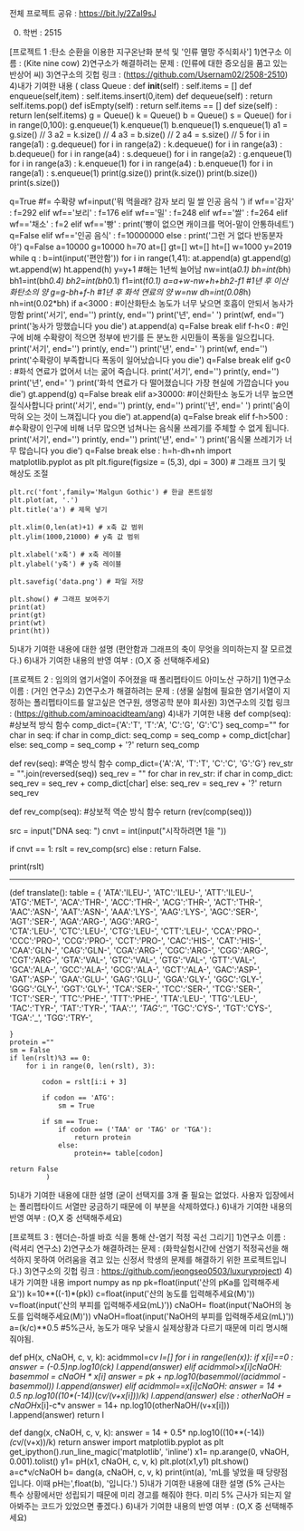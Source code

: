 전체 프로젝트 공유 : https://bit.ly/2ZaI9sJ

0. 학번 : 2515

[프로젝트 1 :탄소 순환을 이용한 지구온난화 분석 및 '인류 멸망 주식회사']
1)연구소 이름 : (Kite nine cow)
2)연구소가 해결하려는 문제 : (인류에 대한 증오심을 품고 있는 반상어 씨)
3)연구소의 깃헙 링크 : (https://github.com/Usernam02/2508-2510)
4)내가 기여한 내용
(
class Queue :
    def __init__(self) :
        self.items = []
    def enqueue(self,item) :
        self.items.insert(0,item) 
    def dequeue(self) :
        return self.items.pop()
    def isEmpty(self) :
        return self.items == []
    def size(self) :
        return len(self.items)
g = Queue()
k = Queue()
b = Queue()
s = Queue()
for i in range(0,100):
    g.enqueue(1)
    k.enqueue(1)
    b.enqueue(1)
    s.enqueue(1)
a1 = g.size() // 3
a2 = k.size() // 4
a3 = b.size() // 2
a4 = s.size() // 5
for i in range(a1) :
    g.dequeue()
for i in range(a2) :
    k.dequeue()
for i in range(a3) :
    b.dequeue()
for i in range(a4) :
    s.dequeue()
for i in range(a2) :
    g.enqueue(1)
for i in range(a3) :
    k.enqueue(1)
for i in range(a4) :
    b.enqueue(1)
for i in range(a1) :
    s.enqueue(1)
print(g.size())
print(k.size())
print(b.size())
print(s.size())



q=True                                       #f= 수확량
wf=input('뭐 먹을래? 감자 보리 밀 쌀 인공 음식     ')
if wf=='감자' :
    f=292
elif wf=='보리' :
    f=176
elif wf=='밀' :
    f=248
elif wf=='쌀' :
    f=264
elif wf=='채소' :
    f=2
elif wf=='빵' :
    print('빵이 없으면 캐이크를 먹어-말이 안통하네트')
    q=False
elif wf=='인공 음식' :
    f=10000000
else :
    print('그런 거 없다 반동분자야')
    q=False
a=10000
g=10000
h=70
at=[]
gt=[]
wt=[]
ht=[]
w=1000
y=2019
while q :
    b=int(input('편안함'))
    for i in range(1,41):
        at.append(a)
        gt.append(g)
        wt.append(w)
        ht.append(h)
        y=y+1                         #해는 1년씩 늘어남
        nw=int(a*0.1)
        bh=int(b*h)
        bh1=int(bh*0.4)
        bh2=int(bh*0.1)
        f1=int(f*0.1)
        a=a+w-nw+h+bh2-f1            #1년 후 이산화탄소의 양
        g=g-bh+f-h                   #1년 후 화석 연료의 양
        w=nw
        dh=int(0.08*h)
        nh=int(0.02*bh)
        if a<3000 :                     #이산화탄소 농도가 너무 낮으면 호흡이 안되서 농사가 망함
            print('서기', end='')
            print(y, end='')
            print('년', end=' ')
            print(wf, end='')
            print('농사가 망했습니다 you die')
            at.append(a)
            q=False
            break
        elif f-h<0 :                #인구에 비해 수확량이 적으면 정부에 반기를 든 분노한 시민들이 폭동을 일으킵니다.
            print('서기', end='')
            print(y, end='')
            print('년', end=' ')
            print(wf, end='')
            print('수확량이 부족합니다 폭동이 일어났습니다 you die')
            q=False
            break
        elif g<0 :                  #화석 연료가 없어서 너는 굶어 죽습니다.
            print('서기', end='')
            print(y, end='')
            print('년', end=' ')
            print('화석 연료가 다 떨어졌습니다 가장 현실에 가깝습니다 you die')
            gt.append(g)
            q=False
            break
        elif a>30000:               #이산화탄소 농도가 너무 높으면 질식사합니다
            print('서기', end='')
            print(y, end='')
            print('년', end=' ')
            print('숨이 막혀 오는 것이 느껴집니다 you die')
            at.append(a)
            q=False
            break
        elif f-h>500 :             #수확량이 인구에 비해 너무 많으면 넘쳐나는 음식물 쓰레기를 주체할 수 없게 됩니다.
            print('서기', end='')
            print(y, end='')
            print('년', end=' ')
            print('음식물 쓰레기가 너무 많습니다 you die')
            q=False
            break
        else :
            h=h-dh+nh
    import matplotlib.pyplot as plt
    plt.figure(figsize = (5,3), dpi = 300) # 그래프 크기 및 해상도 조절

    plt.rc('font',family='Malgun Gothic') # 한글 폰트설정
    plt.plot(at, '.')
    plt.title('a') # 제목 넣기

    plt.xlim(0,len(at)+1) # x축 값 범위
    plt.ylim(1000,21000) # y축 값 범위

    plt.xlabel('x축') # x축 레이블
    plt.ylabel('y축') # y축 레이블

    plt.savefig('data.png') # 파일 저장

    plt.show() # 그래프 보여주기
    print(at)
    print(gt)
    print(wt)
    print(ht))
5)내가 기여한 내용에 대한 설명
(편안함과 그래프의 축이 무엇을 의미하는지 잘 모르겠다.)
6)내가 기여한 내용의 반영 여부 : (O,X 중 선택해주세요)

[프로젝트 2 : 임의의 염기서열이 주어졌을 때 폴리펩타이드 아미노산 구하기]
1)연구소 이름 : (거인 연구소)
2)연구소가 해결하려는 문제 : (생물 실험에 필요한 염기서열이 지정하는 폴리펩타이드를 알고싶은 연구원, 생명공학 분야 회사원)
3)연구소의 깃헙 링크 : (https://github.com/aminoacidteam/ang)
4)내가 기여한 내용
def comp(seq):  #상보적 방식 함수
    comp_dict={'A':'T', 'T':'A', 'C':'G', 'G':'C'}
    seq_comp=""
    for char in seq:
        if char in comp_dict:
            seq_comp = seq_comp + comp_dict[char]
        else:
            seq_comp = seq_comp + '?'
    return seq_comp
 
def rev(seq): #역순 방식 함수
    comp_dict={'A':'A', 'T':'T', 'C':'C', 'G':'G'}
    rev_str = "".join(reversed(seq))
    seq_rev = ""
    for char in rev_str:
        if char in comp_dict:
            seq_rev = seq_rev + comp_dict[char]
        else:
            seq_rev = seq_rev + '?'
    return seq_rev
 
def rev_comp(seq): #상보적 역순 방식 함수
    return (rev(comp(seq)))
 

src = input("DNA seq: ")
cnvt = int(input("시작하려면 1을 "))

if cnvt == 1:
    rslt = rev_comp(src)
else :
    return False.
    
print(rslt)

--------------------------------------------------------------------

(def translate(): 
    table = { 
        'ATA':'ILEU-', 'ATC':'ILEU-', 'ATT':'ILEU-', 'ATG':'MET-', 
        'ACA':'THR-', 'ACC':'THR-', 'ACG':'THR-', 'ACT':'THR-', 
        'AAC':'ASN-', 'AAT':'ASN-', 'AAA':'LYS-', 'AAG':'LYS-', 
        'AGC':'SER-', 'AGT':'SER-', 'AGA':'ARG-', 'AGG':'ARG-',                  
        'CTA':'LEU-', 'CTC':'LEU-', 'CTG':'LEU-', 'CTT':'LEU-', 
        'CCA':'PRO-', 'CCC':'PRO-', 'CCG':'PRO-', 'CCT':'PRO-', 
        'CAC':'HIS-', 'CAT':'HIS-', 'CAA':'GLN-', 'CAG':'GLN-', 
        'CGA':'ARG-', 'CGC':'ARG-', 'CGG':'ARG-', 'CGT':'ARG-', 
        'GTA':'VAL-', 'GTC':'VAL-', 'GTG':'VAL-', 'GTT':'VAL-', 
        'GCA':'ALA-', 'GCC':'ALA-', 'GCG':'ALA-', 'GCT':'ALA-', 
        'GAC':'ASP-', 'GAT':'ASP-', 'GAA':'GLU-', 'GAG':'GLU-', 
        'GGA':'GLY-', 'GGC':'GLY-', 'GGG':'GLY-', 'GGT':'GLY-', 
        'TCA':'SER-', 'TCC':'SER-', 'TCG':'SER-', 'TCT':'SER-', 
        'TTC':'PHE-', 'TTT':'PHE-', 'TTA':'LEU-', 'TTG':'LEU-', 
        'TAC':'TYR-', 'TAT':'TYR-', 'TAA':'_', 'TAG':'_', 
        'TGC':'CYS-', 'TGT':'CYS-', 'TGA':'_', 'TGG':'TRY-', 

    } 
    protein ="" 
    sm = False
    if len(rslt)%3 == 0: 
        for i in range(0, len(rslt), 3):

            codon = rslt[i:i + 3]

            if codon == 'ATG':
                sm = True

            if sm == True:
                if codon == ('TAA' or 'TAG' or 'TGA'):
                    return protein
                else: 
                    protein+= table[codon] 
                 
    return False
             )
5)내가 기여한 내용에 대한 설명
(굳이 선택지를 3개 줄 필요는 없었다. 사용자 입장에서는 폴리펩타이드 서열만 궁금하기 때문에 이 부분을 삭제하였다.)
6)내가 기여한 내용의 반영 여부 : (O,X 중 선택해주세요)

[프로젝트 3 : 헨더슨-하셀 바흐 식을 통해 산-염기 적정 곡선 그리기]
1)연구소 이름 : (럭셔리 연구소)
2)연구소가 해결하려는 문제 : (화학실험시간에 산염기 적정곡선을 해석하지 못하여 어려움을 겪고 있는 신정서 학생의 문제를 해결하기 위한 프로젝트입니다.)
3)연구소의 깃헙 링크 : https://github.com/jeongseo0503/luxuryproject)
4)내가 기여한 내용
import numpy as np
pk=float(input('산의 pKa를 입력해주세요'))
k=10**((-1)*(pk))
c=float(input('산의 농도를 입력해주세요(M)'))
v=float(input('산의 부피를 입력해주세요(mL)'))
cNaOH= float(input('NaOH의 농도를 입력해주세요(M)'))
vNaOH=float(input('NaOH의 부피를 입력해주세요(mL)'))
a=(k/c)**0.5 #5%근사, 농도가 매우 낮을시 실제상황과 다르기 때문에 미리 명시해 줘야됨.

def pH(x, cNaOH, c, v, k):
    acidmmol=c*v
    l=[]
    for i in range(len(x)):
        if x[i]==0 :
            answer = (-0.5)*np.log10(c*k)
            l.append(answer)
        elif acidmmol>x[i]*cNaOH:
            basemmol = cNaOH * x[i]
            answer = pk + np.log10(basemmol/(acidmmol - basemmol))
            l.append(answer)
        elif acidmmol==x[i]*cNaOH:
            answer = 14 + 0.5* np.log10((10**(-14))*(c*v/(v+x[i]))/k)
            l.append(answer)
        else :
            otherNaOH = cNaOH*x[i]-c*v
            answer = 14+ np.log10(otherNaOH/(v+x[i]))
            l.append(answer)
    return l

def dang(x, cNaOH, c, v, k):
    answer = 14 + 0.5* np.log10((10**(-14))*(c*v/(v+x))/k)
    return answer 
import matplotlib.pyplot as plt 
get_ipython().run_line_magic('matplotlib', 'inline')
x1= np.arange(0, vNaOH, 0.001).tolist()
y1= pH(x1, cNaOH, c, v, k)
plt.plot(x1,y1)
plt.show()
a=c*v/cNaOH
b= dang(a, cNaOH, c, v, k)
print(int(a), 'mL를 넣었을 때 당량점 입니다. 이때 pH는',float(b), '입니다.')
5)내가 기여한 내용에 대한 설명
(5% 근사는 특수 상황에서만 성립되기 때문에 미리 경고를 해줘야 한다. 미리 5% 근사가 되는지 알아봐주는 코드가 있었으면 좋겠다.)
6)내가 기여한 내용의 반영 여부 : (O,X 중 선택해주세요)
